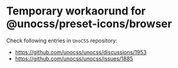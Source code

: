 # Temporary workaorund for @unocss/preset-icons/browser

Check following entries in `UnoCSS` repository:
- https://github.com/unocss/unocss/discussions/1953
- https://github.com/unocss/unocss/issues/1885
